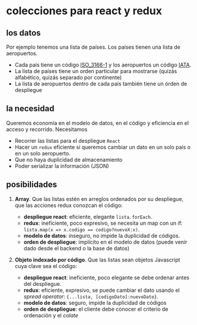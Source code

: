 # colecciones para react y redux

## los datos

Por ejemplo tenemos una lista de países. Los países tienen una lista de aeropuertos. 
  - Cada país tiene un código [ISO_3166-1](https://es.wikipedia.org/wiki/ISO_3166-1) y los aeropuertos un código [IATA](https://es.wikipedia.org/wiki/C%C3%B3digo_de_aeropuertos_de_IATA). 
  - La lista de países tiene un orden particular para mostrarse (quizás alfabético, quizás separado por continente)
  - La lista de aeropuertos dentro de cada país también tiene un órden de despliegue

## la necesidad

Queremos economía en el modelo de datos, en el código y eficiencia en el acceso y recorrido. Necesitamos

  - Recorrer las listas para el despliegue `React`
  - Hacer un `redux` eficiente si queremos cambiar un dato en un solo país o en un solo aeropuerto. 
  - Que no haya duplicidad de almacenamiento
  - Poder serializar la información (JSON)

## posibilidades

1. **Array**. Que las listas estén en arreglos ordenados por su despliegue, que las acciones redux conozcan el código:
   - **despliegue react**: eficiente, elegante `lista.forEach`.
   - **redux**: ineficiente, poco expresivo, se necesita un map con un if: `lista.map(x => x.codigo == codigo?nuevoX:x)`.
   - **modelo de datos**: inseguro, no impide la duplicidad de códigos.
   - **orden de despliegue**: implícito en el modelo de datos (puede venir dado desde el backend o la base de datos)

2. **Objeto indexado por código**. Que las listas sean objetos Javascript cuya clave sea el código:
   - **despliegue react**: ineficiente, poco elegante se debe ordenar antes del despliegue.
   - **redux**: eficiente, expresivo, se puede cambiar el dato usando el *spread operator*: `{...lista, [codigoDato]:nuevoDato}`.
   - **modelo de datos**: seguro, impide la duplicidad de códigos
   - **orden de despliegue**: el cliente debe conocer el criterio de ordenación y el *colate*


